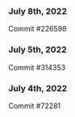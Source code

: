 ### July 8th, 2022

Commit #226598

### July 5th, 2022

Commit #314353


### July 4th, 2022

Commit #72281
